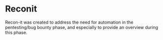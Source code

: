 # Reconit
Recon-it was created to address the need for automation in the pentesting/bug bounty phase, and especially to provide an overview during this phase.
